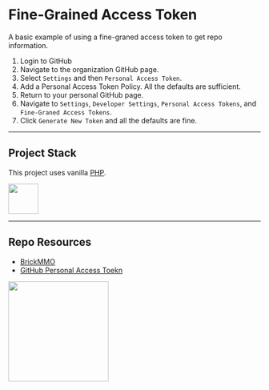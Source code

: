 # Fine-Grained Access Token

A basic example of using a fine-graned access token to get repo information. 

1. Login to GitHub
2. Navigate to the organization GitHub page.
3. Select `Settings` and then `Personal Access Token`.
4. Add a Personal Access Token Policy. All the defaults are sufficient. 
5. Return to your personal GitHub page. 
6. Navigate to `Settings`, `Developer Settings`, `Personal Access Tokens`, and `Fine-Graned Access Tokens`. 
7. Click `Generate New Token` and all the defaults are fine. 

---

## Project Stack

This project uses vanilla [PHP](https://www.php.net/).

<img src="https://console.codeadam.ca/api/image/php" width="60">

---

## Repo Resources

* [BrickMMO](https://www.brickmmo.com/)
* [GitHub Personal Access Toekn](https://docs.github.com/en/authentication/keeping-your-account-and-data-secure/managing-your-personal-access-tokens)

<a href="https://brickmmo.com">
<img src="https://cdn.brickmmo.com/images@1.0.0/brickmmo-logo-coloured-horizontal.png" width="200">
</a>